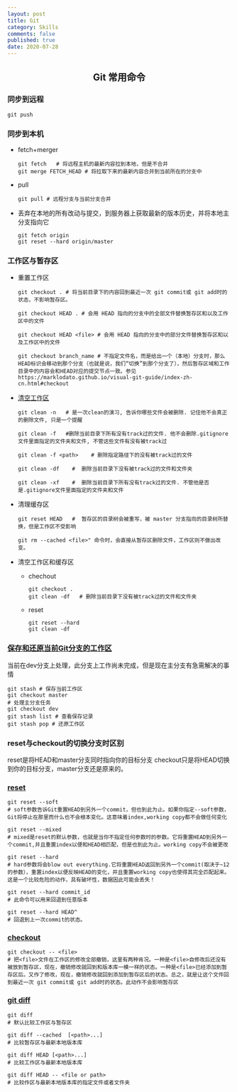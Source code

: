 ```yaml
---
layout: post
title: Git
category: Skills
comments: false
published: true
date: 2020-07-28
---
```


## <center>Git 常用命令</center>

### 同步到远程
``` shell
git push
```


### 同步到本机

* fetch+merger
  ``` shell
  git fetch   # 将远程主机的最新内容拉到本地，但是不合并
  git merge FETCH_HEAD # 将拉取下来的最新内容合并到当前所在的分支中
  ```
      
      

* pull
  ``` shell
  git pull # 远程分支与当前分支合并
  ```

* 丢弃在本地的所有改动与提交，到服务器上获取最新的版本历史，并将本地主分支指向它
  ``` shell
  git fetch origin
  git reset --hard origin/master
  ```

### 工作区与暂存区

* 重置工作区 
  ``` shell
  git checkout . # 将当前目录下的内容回到最近一次 git commit或 git add时的状态，不影响暂存区。
  ```

  ``` shell
  git checkout HEAD . # 会用 HEAD 指向的分支中的全部文件替换暂存区和以及工作区中的文件
  ```

  ``` shell
  git checkout HEAD <file> # 会用 HEAD 指向的分支中的部分文件替换暂存区和以及工作区中的文件
  ```

  ``` shell
  git checkout branch_name # 不指定文件名，而是给出一个（本地）分支时，那么HEAD标识会移动到那个分支（也就是说，我们“切换”到那个分支了），然后暂存区域和工作目录中的内容会和HEAD对应的提交节点一致。参见 https://marklodato.github.io/visual-git-guide/index-zh-cn.html#checkout
  ```

* [清空工作区](https://www.jianshu.com/p/0b05ef199749)
  ``` shell
  git clean -n   # 是一次clean的演习, 告诉你哪些文件会被删除. 记住他不会真正的删除文件, 只是一个提醒
  ```

  ``` shell
  git clean -f   #删除当前目录下所有没有track过的文件. 他不会删除.gitignore文件里面指定的文件夹和文件, 不管这些文件有没有被track过
  ```

  ``` shell
  git clean -f <path>    # 删除指定路径下的没有被track过的文件
  ```

  ``` shell
  git clean -df    #  删除当前目录下没有被track过的文件和文件夹
  ```

  ``` shell
  git clean -xf    #  删除当前目录下所有没有track过的文件. 不管他是否是.gitignore文件里面指定的文件夹和文件
  ```

* 清理缓存区
  ``` shell
  git reset HEAD   #  暂存区的目录树会被重写，被 master 分支指向的目录树所替换，但是工作区不受影响
  ```

  ``` shell
  git rm --cached <file>" 命令时，会直接从暂存区删除文件，工作区则不做出改变。
  ```

* 清空工作区和缓存区
 
  * chechout
    ``` shell
    git checkout . 
    git clean -df   # 删除当前目录下没有被track过的文件和文件夹
    ```

  * reset
    ``` shell
    git reset --hard
    git clean -df
    ```
      
        


### [保存和还原当前Git分支的工作区](https://segmentfault.com/a/1190000023340938)

当前在dev分支上处理，此分支上工作尚未完成，但是现在主分支有急需解决的事情

``` shell
git stash # 保存当前工作区
git checkout master
# 处理主分支任务
git checkout dev
git stash list # 查看保存记录
git stash pop # 还原工作区
```


### reset与checkout的切换分支时区别

reset是将HEAD和master分支同时指向你的目标分支
checkout只是将HEAD切换到你的目标分支，master分支还是原来的。


### [reset](https://www.cnblogs.com/keystone/p/10700617.html)

```shell
git reset --soft 
# soft参数告诉Git重置HEAD到另外一个commit，但也到此为止。如果你指定--soft参数，Git将停止在那里而什么也不会根本变化。这意味着index,working copy都不会做任何变化
```

```shell
git reset --mixed
# mixed是reset的默认参数，也就是当你不指定任何参数时的参数。它将重置HEAD到另外一个commit,并且重置index以便和HEAD相匹配，但是也到此为止。working copy不会被更改
```

```shell
git reset --hard
# hard参数将会blow out everything.它将重置HEAD返回到另外一个commit(取决于~12的参数），重置index以便反映HEAD的变化，并且重置working copy也使得其完全匹配起来。这是一个比较危险的动作，具有破坏性，数据因此可能会丢失！
```

```shell
git reset --hard commit_id
# 此命令可以用来回退到任意版本
```

```shell
git reset --hard HEAD^
# 回退到上一次commit的状态。
```


### [checkout]()

```shell
git checkout -- <file>
# 把<file>文件在工作区的修改全部撤销，这里有两种肯况。一种是<file>自修改后还没有被放到暂存区，现在，撤销修改就回到和版本库一模一样的状态。一种是<file>已经添加到暂存区后。又作了修改，现在，撤销修改就回到添加到暂存区后的状态。总之，就是让这个文件回到最近一次 git commit或 git add时的状态。此动作不会影响暂存区
```

### [git diff](https://www.jianshu.com/p/3098978dff26)

```shell
git diff
# 默认比较工作区与暂存区
```

```shell
git diff --cached  [<path>...] 
# 比较暂存区与最新本地版本库
```


```shell
git diff HEAD [<path>...]
# 比较工作区与最新本地版本库
```

```shell
git diff HEAD -- <file or path>
# 比较作区与最新本地版本库的指定文件或者文件夹
```